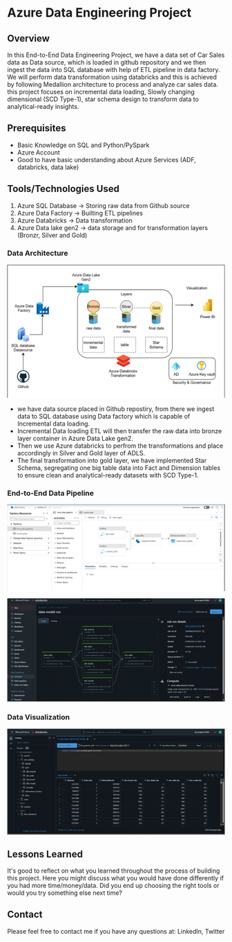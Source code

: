 # Azure Data Engineering Project

## Overview

In this End-to-End Data Engineering Project, we have a data set of Car Sales data as Data source, which is loaded in github repository and we then ingest the data into SQL database with help of ETL pipeline in data factory. We will perform data transformation using databricks and this is achieved by following Medallion architecture to process and analyze car sales data. this project focuses on incremental data loading, Slowly changing dimensional (SCD Type-1), star schema design to transform data to analytical-ready insights.

## Prerequisites

- Basic Knowledge on SQL and Python/PySpark
- Azure Account
- Good to have basic understanding about Azure Services (ADF, databricks, data lake)

## Tools/Technologies Used

1. Azure SQL Database -> Storing raw data from Github source
2. Azure Data Factory -> Builting ETL pipelines
3. Azure Databricks -> Data transformation
4. Azure Data lake gen2 -> data storage and for transformation layers (Bronzr, Silver and Gold) 

### Data Architecture

![Example architecture image](images/architecture.png)

- we have data source placed in Github repostiry, from there we ingest data to SQL database using Data factory which is capable of Incremental data loading.
- Incremental Data loading ETL will then transfer the raw data into bronze layer container in Azure Data Lake gen2.
- Then we use Azure databricks to perfrom the transformations and place accordingly in Silver and Gold layer of ADLS.
- The final transformation into gold layer, we have implemented Star Schema, segregating one big table data into Fact and Dimension tables to ensure clean and analytical-ready datasets with SCD Type-1.

### End-to-End Data Pipeline

![alt-pipeline-image](images/etl_pipeline.png)

![alt-pipeline-image](images/etl2.png)

### Data Visualization

![alt-data-visuaization](images/final_analysis.png)

## Lessons Learned

It's good to reflect on what you learned throughout the process of building this project. Here you might discuss what you would have done differently if you had more time/money/data. Did you end up choosing the right tools or would you try something else next time?

## Contact

Please feel free to contact me if you have any questions at: LinkedIn, Twitter
